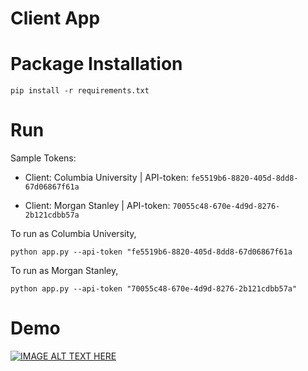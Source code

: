 # Client App

# Package Installation  
`pip install -r requirements.txt`

# Run
Sample Tokens:
- Client: Columbia University | API-token: `fe5519b6-8820-405d-8dd8-67d06867f61a`
  
- Client: Morgan Stanley | API-token: `70055c48-670e-4d9d-8276-2b121cdbb57a`

To run as Columbia University, 

`python app.py --api-token "fe5519b6-8820-405d-8dd8-67d06867f61a`

To run as Morgan Stanley, 

`python app.py --api-token "70055c48-670e-4d9d-8276-2b121cdbb57a"`


# Demo

[![IMAGE ALT TEXT HERE](https://img.youtube.com/vi/tAgX81AnuOI/0.jpg)](https://www.youtube.com/watch?v=tAgX81AnuOI)




